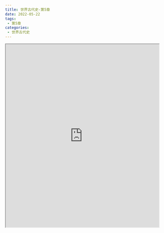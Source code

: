 ```yaml
---
title: 世界古代史-第5章
date: 2022-05-22
tags:
 - 第5章
categories:
 - 世界古代史
---
```




<iframe src="https://wanli.yourtools.icu/pdf/web/viewer.html?file=https://vkceyugu.cdn.bspapp.com/VKCEYUGU-98958311-3e7b-45a4-9247-ea869d6246c3/02953f99-80c6-4f70-94d0-d518d9f15d8e.pdf" width="100%" height="600px"></iframe>
